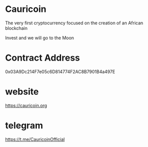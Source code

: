 # Cauricoin
The very first cryptocurrency focused on the creation of an African blockchain

Invest and we will go to the Moon


# Contract Address

0x03A9Dc214F7e05c6D814774F2AC8B7901B4a497E


# website

https://cauricoin.org


# telegram

https://t.me/CauricoinOfficial

